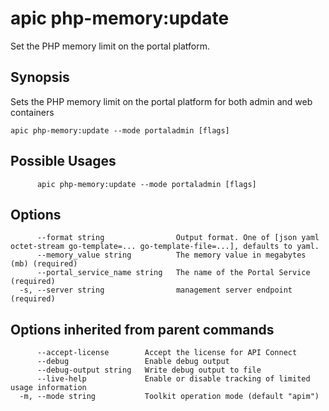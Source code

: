 # apic php-memory:update

Set the PHP memory limit on the portal platform.

## Synopsis

Sets the PHP memory limit on the portal platform for both admin and web containers

```
apic php-memory:update --mode portaladmin [flags]
```

## Possible Usages

```
      apic php-memory:update --mode portaladmin [flags]
```

## Options

```
      --format string                Output format. One of [json yaml octet-stream go-template=... go-template-file=...], defaults to yaml.
      --memory_value string          The memory value in megabytes (mb) (required)
      --portal_service_name string   The name of the Portal Service (required)
  -s, --server string                management server endpoint (required)
```

## Options inherited from parent commands

```
      --accept-license        Accept the license for API Connect
      --debug                 Enable debug output
      --debug-output string   Write debug output to file
      --live-help             Enable or disable tracking of limited usage information
  -m, --mode string           Toolkit operation mode (default "apim")
```
